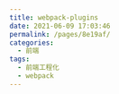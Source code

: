```yaml
---
title: webpack-plugins
date: 2021-06-09 17:03:46
permalink: /pages/8e19af/
categories:
  - 前端
tags:
  - 前端工程化
  - webpack
---
```

